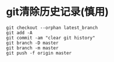 # git清除历史记录(慎用)

```Shell
git checkout --orphan latest_branch
git add -A
git commit -am "clear git history"
git branch -D master
git branch -m master
git push -f origin master
```
